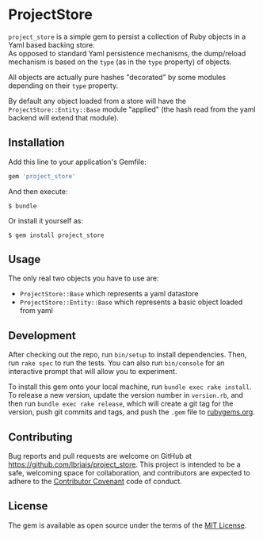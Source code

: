 # ProjectStore

`project_store` is a simple gem to persist a collection of Ruby objects in a Yaml based backing store.  
 As opposed to standard Yaml persistence mechanisms, the dump/reload mechanism is based on the `type` (as
 in the `type` property) of objects.
 
 All objects are actually pure hashes "decorated" by some modules depending on their `type` property.
  
 By default any object loaded from a store will have the `ProjectStore::Entity::Base` module "applied" (the hash read 
 from the yaml backend will extend that module).


## Installation

Add this line to your application's Gemfile:

```ruby
gem 'project_store'
```

And then execute:

    $ bundle

Or install it yourself as:

    $ gem install project_store

## Usage

The only real two objects you have to use are:

* `ProjectStore::Base` which represents a yaml datastore
* `ProjectStore::Entity::Base` which represents a basic object loaded from yaml

## Development

After checking out the repo, run `bin/setup` to install dependencies. 
Then, run `rake spec` to run the tests. You can also run `bin/console` for an interactive prompt that will 
allow you to experiment.

To install this gem onto your local machine, run `bundle exec rake install`. To release a new version,
update the version number in `version.rb`, and then run `bundle exec rake release`, which will create a
git tag for the version, push git commits and tags, and push the `.gem` file to [rubygems.org](https://rubygems.org).

## Contributing

Bug reports and pull requests are welcome on GitHub at https://github.com/lbriais/project_store. 
This project is intended to be a safe, welcoming space for collaboration, and contributors are 
expected to adhere to the [Contributor Covenant](http://contributor-covenant.org) code of conduct.


## License

The gem is available as open source under the terms of the [MIT License](http://opensource.org/licenses/MIT).


